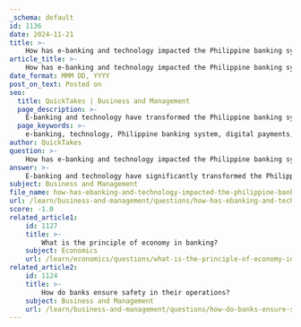 ```yaml
---
_schema: default
id: 1136
date: 2024-11-21
title: >-
    How has e-banking and technology impacted the Philippine banking system?
article_title: >-
    How has e-banking and technology impacted the Philippine banking system?
date_format: MMM DD, YYYY
post_on_text: Posted on
seo:
  title: QuickTakes | Business and Management
  page_description: >-
    E-banking and technology have transformed the Philippine banking system, enhancing digital payment adoption and financial inclusion, while presenting challenges such as cybersecurity and evolving regulations.
  page_keywords: >-
    e-banking, technology, Philippine banking system, digital payments, financial inclusion, Bangko Sentral ng Pilipinas, fintech, digital accounts, COVID-19 impact, electronic payments, cybersecurity, regtech, suptech, consumer behavior, GCash, Maya, digital transformation
author: QuickTakes
question: >-
    How has e-banking and technology impacted the Philippine banking system?
answer: >-
    E-banking and technology have significantly transformed the Philippine banking system, particularly in the context of the country's ongoing digital payment transformation. The Bangko Sentral ng Pilipinas (BSP) has set ambitious goals to digitize at least 50% of total retail payments and onboard 70% of Filipino adults into the financial system through transaction account ownership. This initiative has led to a remarkable increase in digital banking adoption among Filipinos.\n\nAs of 2020, over four million new digital accounts were opened, with banks like Landbank of the Philippines reporting a 57.7% increase in transaction volume during the early months of the COVID-19 pandemic. Security Bank noted a staggering 170% increase in online banking usage, highlighting the rapid shift towards digital platforms. By 2020, 51.2% of Filipino adults owned a bank account, with 25.2% of these accounts being digital. The use of electronic payments surged from just 1% in 2013 to 20.1% by 2020, showcasing a significant shift in consumer behavior towards digital transactions.\n\nThe rise of fintech companies has also played a crucial role in this transformation. Leading subsectors include digital banking, digital payments, mobile wallets, and alternative lending. Notably, companies like GCash and Maya have expanded their services beyond payments to include lending, investment, and insurance, further enhancing financial inclusion.\n\nHowever, this rapid digitalization comes with challenges. The BSP has emphasized the need for robust cybersecurity measures, as financial institutions increasingly invest in advanced technologies like artificial intelligence and machine learning to combat fraud. Additionally, the regulatory landscape is evolving, with growing interest in regtech and suptech to improve compliance and efficiency within financial institutions.\n\nIn conclusion, the impact of e-banking and technology on the Philippine banking system is profound, driving financial inclusion and changing consumer behavior. The ongoing digital banking revolution presents both opportunities and challenges, necessitating a proactive approach to address cybersecurity concerns, enhance technological infrastructure, and promote consumer awareness.
subject: Business and Management
file_name: how-has-ebanking-and-technology-impacted-the-philippine-banking-system.md
url: /learn/business-and-management/questions/how-has-ebanking-and-technology-impacted-the-philippine-banking-system
score: -1.0
related_article1:
    id: 1127
    title: >-
        What is the principle of economy in banking?
    subject: Economics
    url: /learn/economics/questions/what-is-the-principle-of-economy-in-banking
related_article2:
    id: 1124
    title: >-
        How do banks ensure safety in their operations?
    subject: Business and Management
    url: /learn/business-and-management/questions/how-do-banks-ensure-safety-in-their-operations
---
```


&nbsp;
